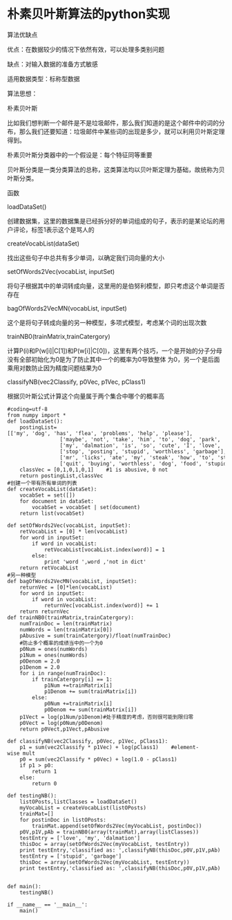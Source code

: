 # 朴素贝叶斯算法的python实现

算法优缺点

优点：在数据较少的情况下依然有效，可以处理多类别问题

缺点：对输入数据的准备方式敏感

适用数据类型：标称型数据

算法思想：

朴素贝叶斯

比如我们想判断一个邮件是不是垃圾邮件，那么我们知道的是这个邮件中的词的分布，那么我们还要知道：垃圾邮件中某些词的出现是多少，就可以利用贝叶斯定理得到。

朴素贝叶斯分类器中的一个假设是：每个特征同等重要

贝叶斯分类是一类分类算法的总称，这类算法均以贝叶斯定理为基础，故统称为贝叶斯分类。

函数

loadDataSet()

创建数据集，这里的数据集是已经拆分好的单词组成的句子，表示的是某论坛的用户评论，标签1表示这个是骂人的

createVocabList(dataSet)

找出这些句子中总共有多少单词，以确定我们词向量的大小

setOfWords2Vec(vocabList, inputSet)

将句子根据其中的单词转成向量，这里用的是伯努利模型，即只考虑这个单词是否存在

bagOfWords2VecMN(vocabList, inputSet)

这个是将句子转成向量的另一种模型，多项式模型，考虑某个词的出现次数

trainNB0(trainMatrix,trainCatergory)

计算P(i)和P(w[i]|C[1])和P(w[i]|C[0])，这里有两个技巧，一个是开始的分子分母没有全部初始化为0是为了防止其中一个的概率为0导致整体
为0，另一个是后面乘用对数防止因为精度问题结果为0

classifyNB(vec2Classify, p0Vec, p1Vec, pClass1)

根据贝叶斯公式计算这个向量属于两个集合中哪个的概率高

    
    
    #coding=utf-8
    from numpy import *
    def loadDataSet():
        postingList=[['my', 'dog', 'has', 'flea', 'problems', 'help', 'please'],
                     ['maybe', 'not', 'take', 'him', 'to', 'dog', 'park', 'stupid'],
                     ['my', 'dalmation', 'is', 'so', 'cute', 'I', 'love', 'him'],
                     ['stop', 'posting', 'stupid', 'worthless', 'garbage'],
                     ['mr', 'licks', 'ate', 'my', 'steak', 'how', 'to', 'stop', 'him'],
                     ['quit', 'buying', 'worthless', 'dog', 'food', 'stupid']]
        classVec = [0,1,0,1,0,1]    #1 is abusive, 0 not
        return postingList,classVec
    #创建一个带有所有单词的列表
    def createVocabList(dataSet):
        vocabSet = set([])
        for document in dataSet:
            vocabSet = vocabSet | set(document)
        return list(vocabSet)
        
    def setOfWords2Vec(vocabList, inputSet):
        retVocabList = [0] * len(vocabList)
        for word in inputSet:
            if word in vocabList:
                retVocabList[vocabList.index(word)] = 1
            else:
                print 'word ',word ,'not in dict'
        return retVocabList
    #另一种模型    
    def bagOfWords2VecMN(vocabList, inputSet):
        returnVec = [0]*len(vocabList)
        for word in inputSet:
            if word in vocabList:
                returnVec[vocabList.index(word)] += 1
        return returnVec
    def trainNB0(trainMatrix,trainCatergory):
        numTrainDoc = len(trainMatrix)
        numWords = len(trainMatrix[0])
        pAbusive = sum(trainCatergory)/float(numTrainDoc)
        #防止多个概率的成绩当中的一个为0
        p0Num = ones(numWords)
        p1Num = ones(numWords)
        p0Denom = 2.0
        p1Denom = 2.0
        for i in range(numTrainDoc):
            if trainCatergory[i] == 1:
                p1Num +=trainMatrix[i]
                p1Denom += sum(trainMatrix[i])
            else:
                p0Num +=trainMatrix[i]
                p0Denom += sum(trainMatrix[i])
        p1Vect = log(p1Num/p1Denom)#处于精度的考虑，否则很可能到限归零
        p0Vect = log(p0Num/p0Denom)
        return p0Vect,p1Vect,pAbusive
        
    def classifyNB(vec2Classify, p0Vec, p1Vec, pClass1):
        p1 = sum(vec2Classify * p1Vec) + log(pClass1)    #element-wise mult
        p0 = sum(vec2Classify * p0Vec) + log(1.0 - pClass1)
        if p1 > p0:
            return 1
        else: 
            return 0
            
    def testingNB():
        listOPosts,listClasses = loadDataSet()
        myVocabList = createVocabList(listOPosts)
        trainMat=[]
        for postinDoc in listOPosts:
            trainMat.append(setOfWords2Vec(myVocabList, postinDoc))
        p0V,p1V,pAb = trainNB0(array(trainMat),array(listClasses))
        testEntry = ['love', 'my', 'dalmation']
        thisDoc = array(setOfWords2Vec(myVocabList, testEntry))
        print testEntry,'classified as: ',classifyNB(thisDoc,p0V,p1V,pAb)
        testEntry = ['stupid', 'garbage']
        thisDoc = array(setOfWords2Vec(myVocabList, testEntry))
        print testEntry,'classified as: ',classifyNB(thisDoc,p0V,p1V,pAb)
        
        
    def main():
        testingNB()
        
    if __name__ == '__main__':
        main()

  


